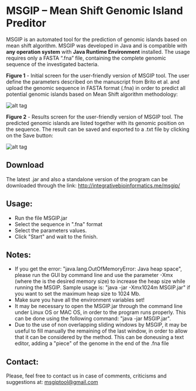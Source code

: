 # MSGIP – Mean Shift Genomic Island Preditor

MSGIP is an automated tool for the prediction of genomic islands based on mean shift algorithm. MSGIP was developed in Java and is compatible with **any operation system** with **Java Runtime Environment** installed. The usage requires only a FASTA “.fna” file, containing the complete genomic sequence of the investigated bacteria.

**Figure 1** - Initial screen for the user-friendly version of MSGIP tool. The user define the parameters described on the manuscript from Brito et al. and upload the genomic sequence in FASTA format (.fna) in order to predict all potential genomic islands based on Mean Shift algorithm methodology:

![alt tag](http://integrativebioinformatics.me/wp-content/uploads/2015/11/initial-screen.png)

**Figure 2** - Results screen for the user-friendly version of MSGIP tool. The predicted genomic islands are listed together with its genomic position on the sequence. The result can be saved and exported to a .txt file by clicking on the Save button:

![alt tag](http://integrativebioinformatics.me/wp-content/uploads/2015/11/result-screen.png)

## Download

The latest .jar and also a standalone version of the program can be downloaded through the link: http://integrativebioinformatics.me/msgip/ 

## Usage:

* Run the file MSGIP.jar
* Select the sequence in ".fna" format
* Select the parameters values.
* Click "Start" and wait to the finish.

## Notes: 

* If you get the error: "java.lang.OutOfMemoryError: Java heap space", please run the GUI by command line and use the parameter -Xmx<size>
(where the <size> is the desired memory size) to increase the heap size while running the MSGIP. 
Sample usage is: "java -jar -Xmx1024m MSGIP.jar" if you want to set the maximum heap size to 1024 Mb. 
* Make sure you have all the environment variables set!
* It may be necessary to open the MSGIP.jar through the command line under Linux OS or MAC OS, in order to the program runs properly. This can be done
using the following command: "java -jar MSGIP.jar".
* Due to the use of non overlapping sliding windows by MSGIP, it may be useful to fill manually the remaining of the last window, in order to allow that 
it can be considered by the method. This can be doneusing a text editor, adding a "piece" of the genome in the end of the .fna file

## Contact:

Please, feel free to contact us in case of comments, criticisms and suggestions at: msgiptool@gmail.com
